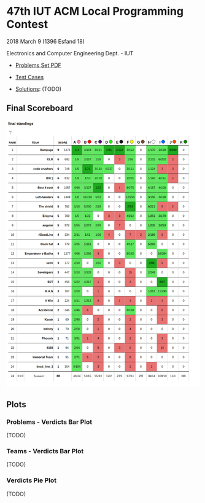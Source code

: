 # 47th IUT ACM Local Programming Contest
2018 March 9 (1396 Esfand 18)

Electronics and Computer Engineering Dept. - IUT

* [Problems Set PDF](problemset.pdf)

* [Test Cases](test-cases)

* [Solutions](solutions): (TODO)

## Final Scoreboard
![Final Scoreboard](scoreboard.png)

## Plots

### Problems - Verdicts Bar Plot
(TODO)
<!-- ![Problems - Verdicts](plots/problems-verdicts.png) -->

### Teams - Verdicts Bar Plot
(TODO)
<!-- ![Teams - Verdicts](plots/teams-verdicts.png) -->

### Verdicts Pie Plot
(TODO)
<!-- ![Verdicts](plots/verdicts.png) -->
